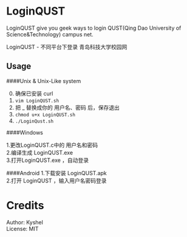 # LoginQUST
LoginQUST give you geek ways to login QUST(Qing Dao University of Science&Technology) campus net.

LoginQUST - 不同平台下登录 青岛科技大学校园网

## Usage

####Unix & Unix-Like system

0. 确保已安装 curl   
1.  `vim LoginQUST.sh`  
2.  把 _ 替换成你的 用户名、密码 后，保存退出
3.  `chmod u+x LoginQUST.sh`  
4.  `./LoginQust.sh`   

####Windows

1.更改LoginQUST.c中的 用户名和密码  
2.编译生成 LoginQUST.exe  
3.打开LoginQUST.exe ，自动登录  

####Android
1.下载安装 LoginQUST.apk  
2.打开 LoginQUST ，输入用户名密码登录

# Credits
Author: Kyshel  
License: MIT
